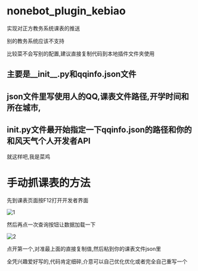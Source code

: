 # nonebot_plugin_kebiao
实现对正方教务系统课表的推送

别的教务系统应该不支持

比较菜不会写别的配置,建议直接复制代码到本地插件文件夹使用

## 主要是__init__.py和qqinfo.json文件
## json文件里写使用人的QQ,课表文件路径,开学时间和所在城市,

## __init__.py文件最开始指定一下qqinfo.json的路径和你的和风天气个人开发者API

就这样吧,我是菜鸡

# 手动抓课表的方法

先到课表页面按F12打开开发者界面

![1](https://user-images.githubusercontent.com/96228495/183881616-6f10141f-cad4-4f6b-bd01-b2d303776155.png)

然后再点一次查询按钮让数据加载一下

![2](https://user-images.githubusercontent.com/96228495/183881799-3c4b290a-d921-48d2-9749-c60cf3817353.png)

点开第一个,对准最上面的直接复制值,然后粘到你的课表文件json里

全凭兴趣爱好写的,代码肯定细碎,介意可以自己优化优化或者完全自己重写一个
